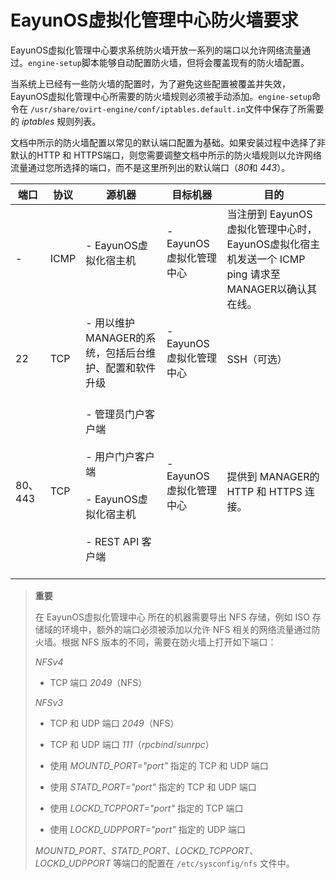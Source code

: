 # EayunOS虚拟化管理中心防火墙要求

EayunOS虚拟化管理中心要求系统防火墙开放一系列的端口以允许网络流量通过。`engine-setup`脚本能够自动配置防火墙，但将会覆盖现有的防火墙配置。

当系统上已经有一些防火墙的配置时，为了避免这些配置被覆盖并失效，EayunOS虚拟化管理中心所需要的防火墙规则必须被手动添加。`engine-setup`命令在 `/usr/share/ovirt-engine/conf/iptables.default.in`文件中保存了所需要的 *iptables* 规则列表。

文档中所示的防火墙配置以常见的默认端口配置为基础。如果安装过程中选择了非默认的HTTP 和 HTTPS端口，则您需要调整文档中所示的防火墙规则以允许网络流量通过您所选择的端口，而不是这里所列出的默认端口（*80*和 *443*）。

|端口|协议|源机器|目标机器|目的|
|----|----|------|--------|----|
|-|ICMP|-   EayunOS虚拟化宿主机<br/><br/>|-   EayunOS虚拟化管理中心<br/><br/>|当注册到 EayunOS虚拟化管理中心时，EayunOS虚拟化宿主机发送一个 ICMP ping 请求至MANAGER以确认其在线。|
|22|TCP|-   用以维护MANAGER的系统，包括后台维护、配置和软件升级<br/><br/>|-   EayunOS虚拟化管理中心<br/><br/>|SSH（可选）|
|80、443|TCP|-   管理员门户客户端<br/><br/>-   用户门户客户端<br/><br/>-   EayunOS虚拟化宿主机<br/><br/>-   REST API 客户端<br/><br/>|-   EayunOS虚拟化管理中心<br/><br/>|提供到 MANAGER的 HTTP 和 HTTPS 连接。|

> **重要**
>
> 在 EayunOS虚拟化管理中心 所在的机器需要导出 NFS 存储，例如 ISO
> 存储域的环境中，额外的端口必须被添加以允许 NFS
> 相关的网络流量通过防火墙。根据 NFS
> 版本的不同，需要在防火墙上打开如下端口：
>
> *NFSv4*
>
> -   TCP 端口 *2049*（NFS）
>
> *NFSv3*
>
> -   TCP 和 UDP 端口 *2049*（NFS）
>
> -   TCP 和 UDP 端口 *111*（*rpcbind*/*sunrpc*）
>
> -   使用 *MOUNTD\_PORT="port"* 指定的 TCP 和 UDP 端口
>
> -   使用 *STATD\_PORT="port"* 指定的 TCP 和 UDP 端口
>
> -   使用 *LOCKD\_TCPPORT="port"* 指定的 TCP 端口
>
> -   使用 *LOCKD\_UDPPORT="port"* 指定的 UDP 端口
>
> *MOUNTD\_PORT*、*STATD\_PORT*、*LOCKD\_TCPPORT*、*LOCKD\_UDPPORT*
> 等端口的配置在 `/etc/sysconfig/nfs` 文件中。

